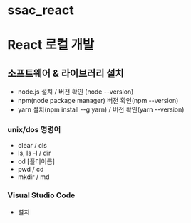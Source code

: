 # ssac_react


# React 로컬 개발

## 소프트웨어 & 라이브러리 설치

- node.js 설치 / 버전 확인 (node --version)
- npm(node package manager) 버전 확인(npm --version)
- yarn 설치(npm install --g yarn) / 버전 확인(yarn --version)

### unix/dos 명령어

- clear / cls
- ls, ls -l / dir
- cd [폴더이름]
- pwd / cd
- mkdir / md

### Visual Studio Code

- 설치
